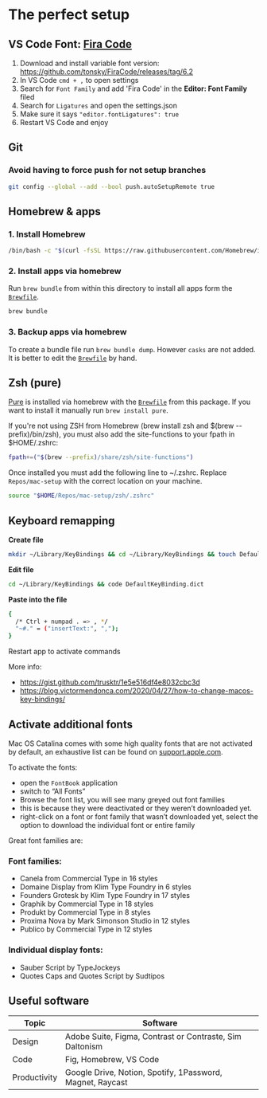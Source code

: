 # The perfect setup

## VS Code Font: [Fira Code](https://github.com/tonsky/FiraCode)
1. Download and install variable font version: https://github.com/tonsky/FiraCode/releases/tag/6.2
2. In VS Code `cmd + ,` to open settings
3. Search for `Font Family` and add 'Fira Code' in the **Editor: Font Family** filed
4. Search for `Ligatures` and open the settings.json
5. Make sure it says `"editor.fontLigatures": true`
6. Restart VS Code and enjoy
## Git
### Avoid having to force push for not setup branches
```sh
git config --global --add --bool push.autoSetupRemote true
```
## Homebrew & apps
### 1. Install Homebrew
```sh
/bin/bash -c "$(curl -fsSL https://raw.githubusercontent.com/Homebrew/install/master/install.sh)"
```
### 2. Install apps via homebrew
Run `brew bundle` from within this directory to install all apps form the [`Brewfile`](./Brewfile).

```sh
brew bundle
```

### 3. Backup apps via homebrew
To create a bundle file run `brew bundle dump`. However `casks` are not added. It is better to edit the [`Brewfile`](./Brewfile) by hand.

## Zsh (pure)
[Pure](https://github.com/sindresorhus/pure) is installed via homebrew with the [`Brewfile`](./Brewfile) from this package. If you want to install it manually run `brew install pure`.

If you're not using ZSH from Homebrew (brew install zsh and $(brew --prefix)/bin/zsh), you must also add the site-functions to your fpath in $HOME/.zshrc:
```sh
fpath+=("$(brew --prefix)/share/zsh/site-functions")
```

Once installed you must add the following line to ~/.zshrc. Replace `Repos/mac-setup` with the correct location on your machine.

```sh
source "$HOME/Repos/mac-setup/zsh/.zshrc"
```

## Keyboard remapping
**Create file**
```sh
mkdir ~/Library/KeyBindings && cd ~/Library/KeyBindings && touch DefaultKeyBinding.dict
```

**Edit file**
```sh
cd ~/Library/KeyBindings && code DefaultKeyBinding.dict
```

**Paste into the file**
```sh
{
  /* Ctrl + numpad . => , */
  "~#." = ("insertText:", ",");
}
```

Restart app to activate commands

More info:
- https://gist.github.com/trusktr/1e5e516df4e8032cbc3d
- https://blog.victormendonca.com/2020/04/27/how-to-change-macos-key-bindings/
## Activate additional fonts
Mac OS Catalina comes with some high quality fonts that are not activated by default, an exhaustive list can be found on [support.apple.com](https://support.apple.com/en-us/HT210192). 

To activate the fonts:
- open the `FontBook` application
- switch to “All Fonts”
- Browse the font list, you will see many greyed out font families
- this is because they were deactivated or they weren’t downloaded yet. 
- right-click on a font or font family that wasn’t downloaded yet, select the  option to download the individual font or entire family

Great font families are:

### Font families:
- Canela from Commercial Type in 16 styles
- Domaine Display from Klim Type Foundry in 6 styles
- Founders Grotesk by Klim Type Foundry in 17 styles
- Graphik by Commercial Type in 18 styles
- Produkt by Commercial Type in 8 styles
- Proxima Nova by Mark Simonson Studio in 12 styles
- Publico by Commercial Type in 12 styles

### Individual display fonts:
- Sauber Script by TypeJockeys
- Quotes Caps and Quotes Script by Sudtipos

## Useful software
| Topic | Software |
| --- | --- |
| Design | Adobe Suite, Figma, Contrast or Contraste, Sim Daltonism | 
| Code | Fig, Homebrew, VS Code |
| Productivity | Google Drive, Notion, Spotify, 1Password, Magnet, Raycast |
